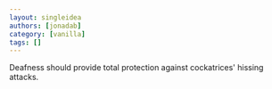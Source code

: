 ```yaml
---
layout: singleidea
authors: [jonadab]
category: [vanilla]
tags: []
---
```

Deafness should provide total protection against cockatrices' hissing attacks.
